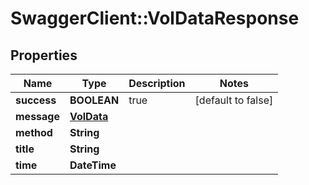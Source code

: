 # SwaggerClient::VolDataResponse

## Properties
Name | Type | Description | Notes
------------ | ------------- | ------------- | -------------
**success** | **BOOLEAN** | true | [default to false]
**message** | [**VolData**](VolData.md) |  | 
**method** | **String** |  | 
**title** | **String** |  | 
**time** | **DateTime** |  | 



